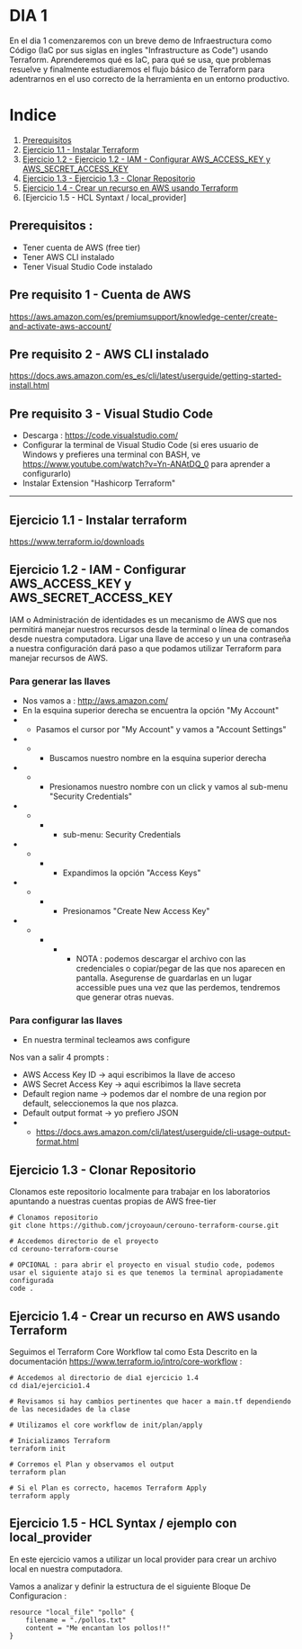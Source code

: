 # DIA 1

En el dia 1 comenzaremos con un breve demo de Infraestructura como Código (IaC por sus siglas en ingles "Infrastructure as Code") usando Terraform. Aprenderemos qué es IaC, para qué se usa, que problemas resuelve y finalmente estudiaremos el flujo básico de Terraform para adentrarnos en el uso 
correcto de la herramienta en un entorno productivo.

# Indice
1. [Prerequisitos](https://github.com/jcroyoaun/cerouno-terraform-course/edit/2207-devops/dia1/README.md#prerequisitos-)
2. [Ejercicio 1.1 - Instalar Terraform](https://github.com/jcroyoaun/cerouno-terraform-course/tree/2207-devops/dia1#ejercicio-11---instalar-terraform)
3. [Ejercicio 1.2 - Ejercicio 1.2 - IAM - Configurar AWS_ACCESS_KEY y AWS_SECRET_ACCESS_KEY](https://github.com/jcroyoaun/cerouno-terraform-course/tree/2207-devops/dia1#ejercicio-12---iam---configurar-aws_access_key-y-aws_secret_access_key)
4. [Ejercicio 1.3 - Ejercicio 1.3 - Clonar Repositorio](https://github.com/jcroyoaun/cerouno-terraform-course/tree/2207-devops/dia1#ejercicio-13---clonar-repositorio)
5. [Ejercicio 1.4 - Crear un recurso en AWS usando Terraform](https://github.com/jcroyoaun/cerouno-terraform-course/edit/2207-devops/dia1/README.md#ejercicio-14---crear-un-recurso-en-aws-usando-terraform)
6. [Ejercicio 1.5 - HCL Syntaxt / local_provider]


## Prerequisitos :
* Tener cuenta de AWS (free tier)
* Tener AWS CLI instalado
* Tener Visual Studio Code instalado

## Pre requisito 1 - Cuenta de AWS
https://aws.amazon.com/es/premiumsupport/knowledge-center/create-and-activate-aws-account/

## Pre requisito 2 - AWS CLI instalado
https://docs.aws.amazon.com/es_es/cli/latest/userguide/getting-started-install.html

## Pre requisito 3 - Visual Studio Code
* Descarga : https://code.visualstudio.com/
* Configurar la terminal de Visual Studio Code (si eres usuario de Windows y prefieres una terminal con BASH, ve https://www.youtube.com/watch?v=Yn-ANAtDQ_0 para aprender a configurarlo) 
* Instalar Extension "Hashicorp Terraform"

---------------------------------------------
## Ejercicio 1.1 - Instalar terraform
https://www.terraform.io/downloads

## Ejercicio 1.2 - IAM - Configurar AWS_ACCESS_KEY y AWS_SECRET_ACCESS_KEY
IAM o Administración de identidades es un mecanismo de AWS que nos permitirá manejar nuestros recursos desde la terminal o línea de comandos desde nuestra computadora. Ligar una llave de acceso y un una contraseña a nuestra configuración dará paso a que podamos utilizar Terraform para manejar recursos de AWS.

### Para generar las llaves
* Nos vamos a : http://aws.amazon.com/
* En la esquina superior derecha se encuentra la opción "My Account"
* * Pasamos el cursor por "My Account" y vamos a "Account Settings"
* * * Buscamos nuestro nombre en la esquina superior derecha
* * * Presionamos nuestro nombre con un click y vamos al sub-menu "Security Credentials"
* * * * sub-menu: Security Credentials
* * * * Expandimos la opción "Access Keys"
* * * * Presionamos "Create New Access Key"
* * * * * NOTA : podemos descargar el archivo con las credenciales o copiar/pegar de las que nos aparecen en pantalla. Asegurense de guardarlas en un lugar accessible pues una vez que las perdemos, tendremos que generar otras nuevas.

### Para configurar las llaves
* En nuestra terminal tecleamos
aws configure

Nos van a salir 4 prompts :
* AWS Access Key ID -> aqui escribimos la llave de acceso
* AWS Secret Access Key -> aqui escribimos la llave secreta
* Default region name -> podemos dar el nombre de una region por default, seleccionemos la que nos plazca.
* Default output format -> yo prefiero JSON
* * https://docs.aws.amazon.com/cli/latest/userguide/cli-usage-output-format.html

## Ejercicio 1.3 - Clonar Repositorio
Clonamos este repositorio localmente para trabajar en los laboratorios apuntando a nuestras cuentas propias de AWS free-tier

```
# Clonamos repositorio
git clone https://github.com/jcroyoaun/cerouno-terraform-course.git

# Accedemos directorio de el proyecto 
cd cerouno-terraform-course

# OPCIONAL : para abrir el proyecto en visual studio code, podemos usar el siguiente atajo si es que tenemos la terminal apropiadamente configurada
code .
```

## Ejercicio 1.4 - Crear un recurso en AWS usando Terraform
Seguimos el Terraform Core Workflow tal como Esta Descrito en la documentación https://www.terraform.io/intro/core-workflow :

```
# Accedemos al directorio de dia1 ejercicio 1.4
cd dia1/ejercicio1.4

# Revisamos si hay cambios pertinentes que hacer a main.tf dependiendo de las necesidades de la clase

# Utilizamos el core workflow de init/plan/apply

# Inicializamos Terraform
terraform init

# Corremos el Plan y observamos el output
terraform plan

# Si el Plan es correcto, hacemos Terraform Apply
terraform apply
```


## Ejercicio 1.5 - HCL Syntax / ejemplo con local_provider 
En este ejercicio vamos a utilizar un local provider para crear un archivo local en nuestra computadora.

Vamos a analizar y definir la estructura de el siguiente Bloque De Configuracion : 
```
resource "local_file" "pollo" {
	filename = "./pollos.txt"
	content = "Me encantan los pollos!!"
}
```
